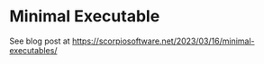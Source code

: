 # Minimal Executable

See blog post at <https://scorpiosoftware.net/2023/03/16/minimal-executables/>

